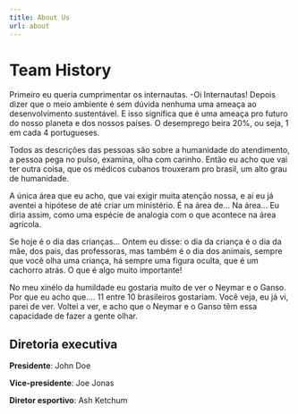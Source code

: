```yaml
---
title: About Us
url: about
---
```


# Team History

Primeiro eu queria cumprimentar os internautas. -Oi Internautas! Depois dizer que o meio ambiente é sem dúvida nenhuma uma ameaça ao desenvolvimento sustentável. E isso significa que é uma ameaça pro futuro do nosso planeta e dos nossos países. O desemprego beira 20%, ou seja, 1 em cada 4 portugueses.

Todos as descrições das pessoas são sobre a humanidade do atendimento, a pessoa pega no pulso, examina, olha com carinho. Então eu acho que vai ter outra coisa, que os médicos cubanos trouxeram pro brasil, um alto grau de humanidade.

A única área que eu acho, que vai exigir muita atenção nossa, e aí eu já aventei a hipótese de até criar um ministério. É na área de... Na área... Eu diria assim, como uma espécie de analogia com o que acontece na área agrícola.

Se hoje é o dia das crianças... Ontem eu disse: o dia da criança é o dia da mãe, dos pais, das professoras, mas também é o dia dos animais, sempre que você olha uma criança, há sempre uma figura oculta, que é um cachorro atrás. O que é algo muito importante!

No meu xinélo da humildade eu gostaria muito de ver o Neymar e o Ganso. Por que eu acho que.... 11 entre 10 brasileiros gostariam. Você veja, eu já vi, parei de ver. Voltei a ver, e acho que o Neymar e o Ganso têm essa capacidade de fazer a gente olhar.

## Diretoria executiva

**Presidente**: John Doe

**Vice-presidente**: Joe Jonas

**Diretor esportivo**: Ash Ketchum
